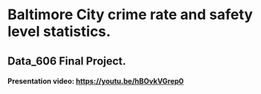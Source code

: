 # Baltimore City crime rate and safety level statistics.
## Data_606 Final Project. 

#### Presentation video: https://youtu.be/hBOvkVGrep0
